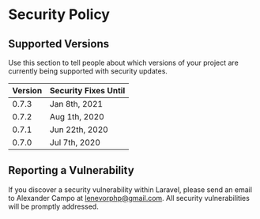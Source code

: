 # Security Policy

## Supported Versions

Use this section to tell people about which versions of your project are
currently being supported with security updates.

| Version | Security Fixes Until |
| ------- | ------------------ |
| 0.7.3   | Jan 8th, 2021      |
| 0.7.2   | Aug 1th, 2020      |
| 0.7.1   | Jun 22th, 2020     |
| 0.7.0   | Jul 7th, 2020      |

## Reporting a Vulnerability

If you discover a security vulnerability within Laravel, please send an email to Alexander Campo at lenevorphp@gmail.com. All security vulnerabilities will be promptly addressed.